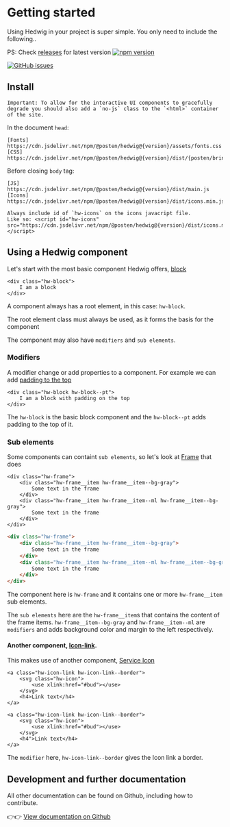 # Getting started

Using Hedwig in your project is super simple. You only need to include the following..

PS: Check [releases](https://www.npmjs.com/package/@posten/hedwig) for latest version
[![npm version](https://badge.fury.io/js/%40posten%2Fhedwig.svg)](https://badge.fury.io/js/%40posten%2Fhedwig)

[![GitHub issues](https://img.shields.io/github/issues/bring/hedwig.svg?style=flat-square)](https://github.com/bring/hedwig/issues)

## Install

```hint
Important: To allow for the interactive UI components to gracefully degrade you should also add a `no-js` class to the `<html>` container of the site.
```

In the document `head`:

```
[Fonts]    https://cdn.jsdelivr.net/npm/@posten/hedwig@{version}/assets/fonts.css
[CSS]      https://cdn.jsdelivr.net/npm/@posten/hedwig@{version}/dist/{posten/bring}.css
```

Before closing `body` tag:

```
[JS]       https://cdn.jsdelivr.net/npm/@posten/hedwig@{version}/dist/main.js
[Icons]    https://cdn.jsdelivr.net/npm/@posten/hedwig@{version}/dist/icons.min.js
```

```hint
Always include id of `hw-icons` on the icons javacript file.
Like so: <script id="hw-icons" src="https://cdn.jsdelivr.net/npm/@posten/hedwig@{version}/dist/icons.min.js"></script>
```

## Using a Hedwig component

Let's start with the most basic component Hedwig offers, [block](/Block) 
```
<div class="hw-block">
    I am a block
</div>
```

A component always has a root element, in this case: `hw-block`.

The root element class must always be used, as it forms the basis for the component

The component may also have `modifiers` and `sub elements`.

### Modifiers

A modifier change or add properties to a component.
For example we can add [padding to the top](/Block#block-modifiers-margin-amp-padding)
```
<div class="hw-block hw-block--pt">
    I am a block with padding on the top
</div>
```

The `hw-block` is the basic block component and the `hw-block--pt` adds padding to the top of it.

### Sub elements

Some components can containt `sub elements`, so let's look at [Frame](/Frame) that does

```
<div class="hw-frame">
    <div class="hw-frame__item hw-frame__item--bg-gray">
        Some text in the frame
    </div>
    <div class="hw-frame__item hw-frame__item--ml hw-frame__item--bg-gray">
        Some text in the frame
    </div>
</div>
```

```html
<div class="hw-frame">
    <div class="hw-frame__item hw-frame__item--bg-gray">
        Some text in the frame
    </div>
    <div class="hw-frame__item hw-frame__item--ml hw-frame__item--bg-gray">
        Some text in the frame
    </div>
</div>
```

The component here is `hw-frame` and it contains one or more `hw-frame__item` sub elements.

The `sub elements` here are the `hw-frame__item`s that contains the content of the frame items.
`hw-frame__item--bg-gray` and `hw-frame__item--ml` are `modifiers` and adds background color and margin to the left respectively.


#### Another component, [Icon-link](/Icon-link).

This makes use of another component, [Service Icon](/Icon-service)
```
<a class="hw-icon-link hw-icon-link--border">
    <svg class="hw-icon">
        <use xlink:href="#bud"></use>
    </svg>
    <h4>Link text</h4>
</a>
```

```html|span-2
<a class="hw-icon-link hw-icon-link--border">
    <svg class="hw-icon">
        <use xlink:href="#bud"></use>
    </svg>
    <h4">Link text</h4>
</a>
```

The `modifier` here, `hw-icon-link--border` gives the Icon link a border.


## Development and further documentation

All other documentation can be found on Github, including how to contribute.

👉👉 [View documentation on Github](https://github.com/bring/hedwig)
